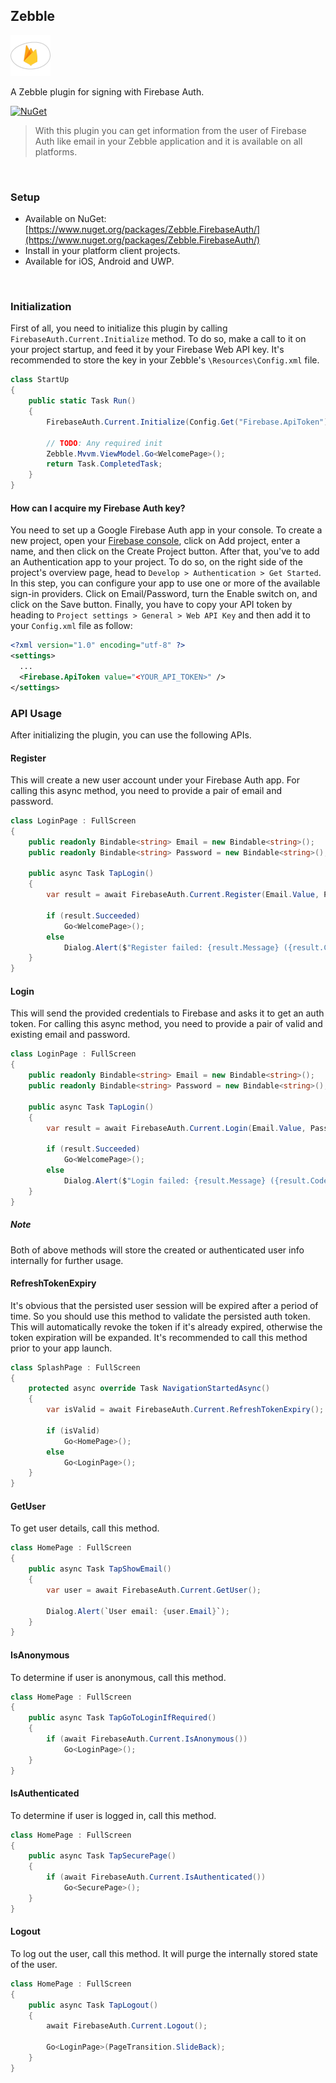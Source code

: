 [logo]: https://raw.githubusercontent.com/Geeksltd/Zebble.FirebaseAuth/master/icon.png "Zebble.FirebaseAuth"


## Zebble

![logo]

A Zebble plugin for signing with Firebase Auth.


[![NuGet](https://img.shields.io/nuget/v/Zebble.FirebaseAuth.svg?label=NuGet)](https://www.nuget.org/packages/Zebble.FirebaseAuth/)

> With this plugin you can get information from the user of Firebase Auth like email in your Zebble application and it is available on all platforms.

<br>


### Setup
* Available on NuGet: [https://www.nuget.org/packages/Zebble.FirebaseAuth/](https://www.nuget.org/packages/Zebble.FirebaseAuth/)
* Install in your platform client projects.
* Available for iOS, Android and UWP.
<br>


### Initialization
First of all, you need to initialize this plugin by calling `FirebaseAuth.Current.Initialize` method. To do so, make a call to it on your project startup, and feed it by your Firebase Web API key. It's recommended to store the key in your Zebble's `\Resources\Config.xml` file.

```csharp
class StartUp
{
    public static Task Run()
    {
        FirebaseAuth.Current.Initialize(Config.Get("Firebase.ApiToken"));

        // TODO: Any required init
        Zebble.Mvvm.ViewModel.Go<WelcomePage>();
        return Task.CompletedTask;
    }
}
```

#### How can I acquire my Firebase Auth key?
You need to set up a Google Firebase Auth app in your console. To create a new project, open your [Firebase console](https://console.firebase.google.com/), click on Add project, enter a name, and then click on the Create Project button. After that, you've to add an Authentication app to your project. To do so, on the right side of the project's overview page, head to `Develop > Authentication > Get Started`. In this step, you can configure your app to use one or more of the available sign-in providers. Click on Email/Password, turn the Enable switch on, and click on the Save button. Finally, you have to copy your API token by heading to `Project settings > General > Web API Key` and then add it to your `Config.xml` file as follow:

```xml
<?xml version="1.0" encoding="utf-8" ?>
<settings>
  ...
  <Firebase.ApiToken value="<YOUR_API_TOKEN>" />
</settings>
```

### API Usage
After initializing the plugin, you can use the following APIs.

#### Register
This will create a new user account under your Firebase Auth app. For calling this async method, you need to provide a pair of email and password.

```csharp
class LoginPage : FullScreen
{
    public readonly Bindable<string> Email = new Bindable<string>();
    public readonly Bindable<string> Password = new Bindable<string>();

    public async Task TapLogin()
    {
        var result = await FirebaseAuth.Current.Register(Email.Value, Password.Value);

        if (result.Succeeded)
            Go<WelcomePage>();
        else
            Dialog.Alert($"Register failed: {result.Message} ({result.Code})");
    }
}
```

#### Login
This will send the provided credentials to Firebase and asks it to get an auth token. For calling this async method, you need to provide a pair of valid and existing email and password.

```csharp
class LoginPage : FullScreen
{
    public readonly Bindable<string> Email = new Bindable<string>();
    public readonly Bindable<string> Password = new Bindable<string>();

    public async Task TapLogin()
    {
        var result = await FirebaseAuth.Current.Login(Email.Value, Password.Value);

        if (result.Succeeded)
            Go<WelcomePage>();
        else
            Dialog.Alert($"Login failed: {result.Message} ({result.Code})");
    }
}
```

##### Note

Both of above methods will store the created or authenticated user info internally for further usage. 

#### RefreshTokenExpiry
It's obvious that the persisted user session will be expired after a period of time. So you should use this method to validate the persisted auth token. This will automatically revoke the token if it's already expired, otherwise the token expiration will be expanded. It's recommended to call this method prior to  your app launch. 

```csharp
class SplashPage : FullScreen
{
    protected async override Task NavigationStartedAsync()
    {
        var isValid = await FirebaseAuth.Current.RefreshTokenExpiry();

        if (isValid)
            Go<HomePage>();
        else
            Go<LoginPage>();
    }
}
```

#### GetUser
To get user details, call this method.

```csharp
class HomePage : FullScreen
{
    public async Task TapShowEmail()
    {
        var user = await FirebaseAuth.Current.GetUser();

        Dialog.Alert(`User email: {user.Email}`);
    }
}
```

#### IsAnonymous
To determine if user is anonymous, call this method.

```csharp
class HomePage : FullScreen
{
    public async Task TapGoToLoginIfRequired()
    {
        if (await FirebaseAuth.Current.IsAnonymous())
            Go<LoginPage>();
    }
}
```

#### IsAuthenticated
To determine if user is logged in, call this method.

```csharp
class HomePage : FullScreen
{
    public async Task TapSecurePage()
    {
        if (await FirebaseAuth.Current.IsAuthenticated())
            Go<SecurePage>();
    }
}
```

#### Logout
To log out the user, call this method. It will purge the internally stored state of the user.

```csharp
class HomePage : FullScreen
{
    public async Task TapLogout()
    {
        await FirebaseAuth.Current.Logout();
        
        Go<LoginPage>(PageTransition.SlideBack);
    }
}
```
